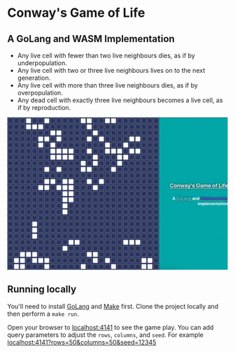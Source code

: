# Conway's Game of Life
## A GoLang and WASM Implementation

* Any live cell with fewer than two live neighbours dies, as if by underpopulation.
* Any live cell with two or three live neighbours lives on to the next generation.
* Any live cell with more than three live neighbours dies, as if by overpopulation.
* Any dead cell with exactly three live neighbours becomes a live cell, as if by reproduction.

![Game of Life](game.gif)

## Running locally
You'll need to install [GoLang](https://golang.org/) and [Make](https://en.wikipedia.org/wiki/Make_%28software%29) first. Clone the project locally and then perform a `make run`.

Open your browser to [localhost:4141](http://localhost:4141) to see the game play. You can add query parameters to adjust the `rows`, `columns`, and `seed`. For example [localhost:4141?rows=50&columns=50&seed=12345](http://localhost:4141?rows=50&columns=50&seed=12345)